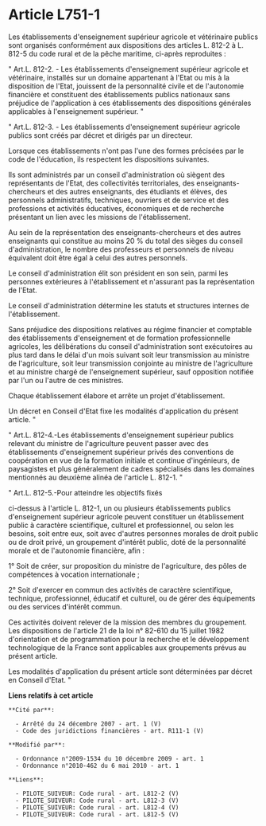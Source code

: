 # Article L751-1

Les établissements d'enseignement supérieur agricole et vétérinaire publics sont organisés conformément aux dispositions des
articles L. 812-2 à L. 812-5 du code rural et de la pêche maritime, ci-après reproduites : 

" Art.L. 812-2. - Les établissements d'enseignement supérieur agricole et vétérinaire, installés sur un domaine appartenant à
l'Etat ou mis à la disposition de l'Etat, jouissent de la personnalité civile et de l'autonomie financière et constituent des
établissements publics nationaux sans préjudice de l'application à ces établissements des dispositions générales applicables
à l'enseignement supérieur. " 

" Art.L. 812-3. - Les établissements d'enseignement supérieur agricole publics sont créés par décret et dirigés par un
directeur.

Lorsque ces établissements n'ont pas l'une des formes précisées par le code de l'éducation, ils respectent les dispositions
suivantes.

Ils sont administrés par un conseil d'administration où siègent des représentants de l'Etat, des collectivités territoriales,
des enseignants-chercheurs et des autres enseignants, des étudiants et élèves, des personnels administratifs, techniques,
ouvriers et de service et des professions et activités éducatives, économiques et de recherche présentant un lien avec les
missions de l'établissement.

Au sein de la représentation des enseignants-chercheurs et des autres enseignants qui constitue au moins 20 % du total des
sièges du conseil d'administration, le nombre des professeurs et personnels de niveau équivalent doit être égal à celui des
autres personnels.

Le conseil d'administration élit son président en son sein, parmi les personnes extérieures à l'établissement et n'assurant
pas la représentation de l'Etat.

Le conseil d'administration détermine les statuts et structures internes de l'établissement.

Sans préjudice des dispositions relatives au régime financier et comptable des établissements d'enseignement et de formation
professionnelle agricoles, les délibérations du conseil d'administration sont exécutoires au plus tard dans le délai d'un
mois suivant soit leur transmission au ministre de l'agriculture, soit leur transmission conjointe au ministre de
l'agriculture et au ministre chargé de l'enseignement supérieur, sauf opposition notifiée par l'un ou l'autre de ces
ministres.

Chaque établissement élabore et arrête un projet d'établissement.

Un décret en Conseil d'Etat fixe les modalités d'application du présent article. " 

" Art.L. 812-4.-Les établissements d'enseignement supérieur publics relevant du ministre de l'agriculture peuvent passer avec
des établissements d'enseignement supérieur privés des conventions de coopération en vue de la formation initiale et continue
d'ingénieurs, de paysagistes et plus généralement de cadres spécialisés dans les domaines mentionnés au deuxième alinéa de
l'article L. 812-1. " 

" Art.L. 812-5.-Pour atteindre les objectifs fixés 

ci-dessus à l'article L. 812-1, un ou plusieurs établissements publics d'enseignement supérieur agricole peuvent constituer
un établissement public à caractère scientifique, culturel et professionnel, ou selon les besoins, soit entre eux, soit avec
d'autres personnes morales de droit public ou de droit privé, un groupement d'intérêt public, doté de la personnalité morale
et de l'autonomie financière, afin : 

1° Soit de créer, sur proposition du ministre de l'agriculture, des pôles de compétences à vocation internationale ; 

2° Soit d'exercer en commun des activités de caractère scientifique, technique, professionnel, éducatif et culturel, ou de
gérer des équipements ou des services d'intérêt commun. 

Ces activités doivent relever de la mission des membres du groupement. Les dispositions de l'article 21 de la loi n° 82-610
du 15 juillet 1982 d'orientation et de programmation pour la recherche et le développement technologique de la France sont
applicables aux groupements prévus au présent article. 

Les modalités d'application du présent article sont déterminées par décret en Conseil d'Etat. "

**Liens relatifs à cet article**

	**Cité par**:

	  - Arrêté du 24 décembre 2007 - art. 1 (V)
	  - Code des juridictions financières - art. R111-1 (V)

	**Modifié par**:

	  - Ordonnance n°2009-1534 du 10 décembre 2009 - art. 1
	  - Ordonnance n°2010-462 du 6 mai 2010 - art. 1

	**Liens**:

	  - PILOTE_SUIVEUR: Code rural - art. L812-2 (V)
	  - PILOTE_SUIVEUR: Code rural - art. L812-3 (V)
	  - PILOTE_SUIVEUR: Code rural - art. L812-4 (V)
	  - PILOTE_SUIVEUR: Code rural - art. L812-5 (V)
